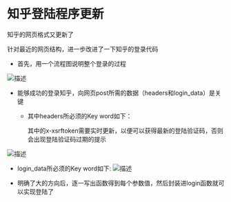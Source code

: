 # 知乎登陆程序更新

知乎的网页格式又更新了

针对最近的网页结构，进一步改进了一下知乎的登录代码

* 首先，用一个流程图说明整个登录的过程

![描述](https://github.com/kunkun1230/Python_crawling/blob/master/%E7%99%BB%E5%BD%95%E7%9F%A5%E4%B9%8E/Screenshots/1.png)

* 能够成功的登录知乎，向网页post所需的数据（headers和login_data）是关键
  * 其中headers所必须的Key word如下：

    其中的x-xsrftoken需要实时更新，以便可以获得最新的登陆验证码，否则会出现登陆验证码过期的提示

![描述](https://github.com/kunkun1230/Python_crawling/blob/master/%E7%99%BB%E5%BD%95%E7%9F%A5%E4%B9%8E/Screenshots/2.png)

  * login_data所必须的Key word如下:
![描述](https://github.com/kunkun1230/Python_crawling/blob/master/%E7%99%BB%E5%BD%95%E7%9F%A5%E4%B9%8E/Screenshots/3.png)

* 明确了大的方向后，逐一写出函数得到每个参数值，然后封装进login函数就可以实现登陆了

